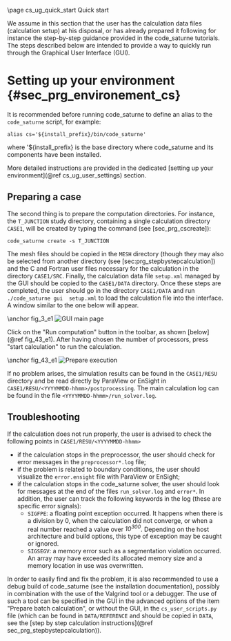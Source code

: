 <!--
  This file is part of Code_Saturne, a general-purpose CFD tool.

  Copyright (C) 1998-2020 EDF S.A.

  This program is free software; you can redistribute it and/or modify it under
  the terms of the GNU General Public License as published by the Free Software
  Foundation; either version 2 of the License, or (at your option) any later
  version.

  This program is distributed in the hope that it will be useful, but WITHOUT
  ANY WARRANTY; without even the implied warranty of MERCHANTABILITY or FITNESS
  FOR A PARTICULAR PURPOSE.  See the GNU General Public License for more
  details.

  You should have received a copy of the GNU General Public License along with
  this program; if not, write to the Free Software Foundation, Inc., 51 Franklin
  Street, Fifth Floor, Boston, MA 02110-1301, USA.
-->

\page cs_ug_quick_start Quick start

We assume in this section that the user has the calculation data files
(calculation setup) at his disposal, or has already prepared it following
for instance the step-by-step guidance provided in the code_saturne tutorials.
The steps described below are intended to provide a way to quickly run through the
Graphical User Interface (GUI).

Setting up your environment {#sec_prg_environement_cs}
===========================

It is recommended before running code_saturne to define an alias to the
`code_saturne` script, for example:

```
alias cs='${install_prefix}/bin/code_saturne'
```

where '${install_prefix} is the base directory where code_saturne and its components
have been installed.

More detailed instructions are provided in the dedicated
[setting up your environment](@ref cs_ug_user_settings) section.

Preparing a case
----------------

The second thing is to prepare the computation directories. For instance, the
`T_JUNCTION` study directory, containing a single calculation directory
`CASE1`, will be created by typing the command (see [sec_prg_cscreate]):
```
code_saturne create -s T_JUNCTION
```
The mesh files should be copied in the `MESH` directory (though they may also be
selected from another directory  (see [sec:prg_stepbystepcalculation])
and the C and Fortran user files necessary for the calculation in the directory
`CASE1/SRC`.  Finally, the calculation data file `setup.xml` managed  by the GUI
should be copied to the `CASE1/DATA` directory.
Once these steps are completed, the user should go in the directory `CASE1/DATA` and run
```./code_saturne gui  setup.xml``` to load the calculation file into the interface.
A window similar to the one below will appear.

\anchor fig_3_e1
![GUI main page](gui_case_dir.png "GUI Main Page")

Click on the "Run computation" button in the toolbar, as shown
[below](@ref fig_43_e1).
After having chosen the number of processors,
press "start calculation" to run the calculation.

\anchor fig_43_e1
![Prepare execution](gui_prepare_execution.png)

If no problem arises, the simulation results can be found in the `CASE1/RESU`
directory and be read directly by ParaView or EnSight in
`CASE1/RESU/<YYYYMMDD-hhmm>/postprocessing`.
The main calculation log can be found in the file `<YYYYMMDD-hhmm>/run_solver.log`.

Troubleshooting
---------------

If the calculation does not run properly, the user is advised to check the
following points in `CASE1/RESU/<YYYYMMDD-hhmm>`

- if the calculation stops in the preprocessor, the user should check for
  error messages in the `preprocessor*.log` file;
- if the problem is related to boundary conditions, the user should visualize
  the `error.ensight` file with ParaView or EnSight;
- if the calculation stops in the code_saturne solver, the user should look for
  messages at the end of the files `run_solver.log` and `error*`.
  In addition, the user can track the following keywords in the log
  (these are specific error signals):
  * `SIGFPE`: a floating point exception occurred. It happens when there is a
              division by 0, when the calculation did not converge,
              or when a real number reached a value over *10<sup>300</sup>*.
              Depending on the host architecture and build options,
              this type of exception may be caught or ignored.
  * `SIGSEGV`: a memory error such as a segmentation violation occurred.
               An array may have exceeded its allocated memory size and a
               memory location in use was overwritten.

In order to easily find and fix the problem, it is also recommended to use a debug
build of code_saturne (see the installation documentation), possibly in combination
with the use of the Valgrind tool or a debugger. The use of such a tool can be
specified in the GUI in the advanced options of the item "Prepare batch calculation",
or without the GUI, in the `cs_user_scripts.py` file (which can be found in
`DATA/REFERENCE` and should be copied in `DATA`, see the
[step by step calculation instructions](@ref sec_prg_stepbystepcalculation)).
